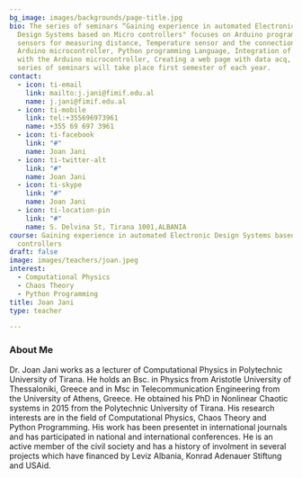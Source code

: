 ```yaml
---
bg_image: images/backgrounds/page-title.jpg
bio: The series of seminars “Gaining experience in automated Electronic
  Design Systems based on Micro controllers" focuses on Arduino programming, IR
  sensors for measuring distance, Temperature sensor and the connection with the
  Arduino microcontroller, Python programming Language, Integration of Python
  with the Arduino microcontroller, Creating a web page with data acq, The
  series of seminars will take place first semester of each year.
contact:
  - icon: ti-email
    link: mailto:j.jani@fimif.edu.al
    name: j.jani@fimif.edu.al
  - icon: ti-mobile
    link: tel:+355696973961
    name: +355 69 697 3961
  - icon: ti-facebook
    link: "#"
    name: Joan Jani
  - icon: ti-twitter-alt
    link: "#"
    name: Joan Jani
  - icon: ti-skype
    link: "#"
    name: Joan Jani
  - icon: ti-location-pin
    link: "#"
    name: S. Delvina St, Tirana 1001,ALBANIA
course: Gaining experience in automated Electronic Design Systems based on Micro
  controllers
draft: false
image: images/teachers/joan.jpeg
interest:
  - Computational Physics
  - Chaos Theory
  - Python Programming
title: Joan Jani
type: teacher

---
```








### About Me

Dr. Joan Jani works as a lecturer of Computational Physics in
Polytechnic University of Tirana. He holds an Bsc. in Physics from
Aristotle University of Thessaloniki, Greece and in Msc in Telecommunication Engineering from the University of Athens, Greece. He obtained his PhD in Nonlinear Chaotic systems in 2015 from the Polytechnic University of Tirana. His research interests are in the field of Computational Physics, Chaos Theory and Python Programming. His work has been presentet in international journals and has participated in national and international conferences.  He is an active member of the civil society and has a history of  involment in several projects which have financed by Leviz Albania, Konrad Adenauer Stiftung and USAid.